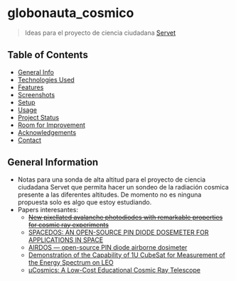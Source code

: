 # globonauta_cosmico
> Ideas para el proyecto de ciencia ciudadana [Servet](https://servet.ibercivis.es/)
>



## Table of Contents
* [General Info](#general-information)
* [Technologies Used](#technologies-used)
* [Features](#features)
* [Screenshots](#screenshots)
* [Setup](#setup)
* [Usage](#usage)
* [Project Status](#project-status)
* [Room for Improvement](#room-for-improvement)
* [Acknowledgements](#acknowledgements)
* [Contact](#contact)
<!-- * [License](#license) -->

## General Information
- Notas para una sonda de alta altitud para el proyecto de ciencia ciudadana Servet que permita hacer un sondeo de la radiación cosmica presente a las diferentes altitudes. De momento no es ninguna propuesta solo es algo que estoy estudiando.
- Papers interesantes:
  -  ~~[New pixellated avalanche photodiodes with remarkable properties for cosmic ray experiments](https://cds.cern.ch/record/966006/files/19327-usa-swain-J-abs2-he24-poster.pdf)~~
  - [SPACEDOS: AN OPEN-SOURCE PIN DIODE DOSEMETER FOR APPLICATIONS IN SPACE](https://www.researchgate.net/publication/362868627_SPACEDOS_AN_OPEN-SOURCE_PIN_DIODE_DOSEMETER_FOR_APPLICATIONS_IN_SPACE)
  - [AIRDOS — open-source PIN diode airborne dosimeter](https://www.researchgate.net/publication/350395558_AIRDOS_-_open-source_PIN_diode_airborne_dosimeter)
  - [Demonstration of the Capability of 1U CubeSat for Measurement of the Energy Spectrum on LEO](https://www.researchgate.net/publication/364591574_Demonstration_of_the_Capability_of_1U_CubeSat_for_Measurement_of_the_Energy_Spectrum_on_LEO)
  - [μCosmics: A Low-Cost Educational Cosmic Ray Telescope](https://www.mdpi.com/2218-1997/5/1/23/htm)

<!-- You don't have to answer all the questions - just the ones relevant to your project. -->

<!--
## Technologies Used
- Tech 1 - version 1.0
- Tech 2 - version 2.0
- Tech 3 - version 3.0


## Features
List the ready features here:
- Awesome feature 1
- Awesome feature 2
- Awesome feature 3


## Screenshots
![Example screenshot](./img/screenshot.png)
<!-- If you have screenshots you'd like to share, include them here. -->

<!--
## Setup
What are the project requirements/dependencies? Where are they listed? A requirements.txt or a Pipfile.lock file perhaps? Where is it located?

Proceed to describe how to install / setup one's local environment / get started with the project.


## Usage
How does one go about using it?
Provide various use cases and code examples here.

`write-your-code-here`


## Project Status
Project is: _in progress_ / _complete_ / _no longer being worked on_. If you are no longer working on it, provide reasons why.


## Room for Improvement
Include areas you believe need improvement / could be improved. Also add TODOs for future development.

Room for improvement:
- Improvement to be done 1
- Improvement to be done 2

To do:
- Feature to be added 1
- Feature to be added 2


## Acknowledgements
Give credit here.
- This project was inspired by...
- This project was based on [this tutorial](https://www.example.com).
- Many thanks to...


## Contact
Created by [@flynerdpl](https://www.flynerd.pl/) - feel free to contact me!


<!-- Optional -->
<!-- ## License -->
<!-- This project is open source and available under the [... License](). -->

<!-- You don't have to include all sections - just the one's relevant to your project -->
